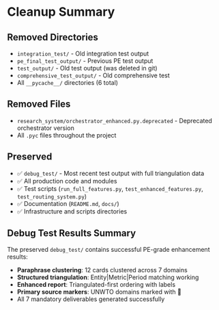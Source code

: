 # Cleanup Summary

## Removed Directories
- `integration_test/` - Old integration test output
- `pe_final_test_output/` - Previous PE test output  
- `test_output/` - Old test output (was deleted in git)
- `comprehensive_test_output/` - Old comprehensive test
- All `__pycache__/` directories (6 total)

## Removed Files
- `research_system/orchestrator_enhanced.py.deprecated` - Deprecated orchestrator version
- All `.pyc` files throughout the project

## Preserved
- ✅ `debug_test/` - Most recent test output with full triangulation data
- ✅ All production code and modules
- ✅ Test scripts (`run_full_features.py`, `test_enhanced_features.py`, `test_routing_system.py`)
- ✅ Documentation (`README.md`, `docs/`)
- ✅ Infrastructure and scripts directories

## Debug Test Results Summary
The preserved `debug_test/` contains successful PE-grade enhancement results:
- **Paraphrase clustering**: 12 cards clustered across 7 domains
- **Structured triangulation**: Entity|Metric|Period matching working
- **Enhanced report**: Triangulated-first ordering with labels
- **Primary source markers**: UNWTO domains marked with 🔷
- All 7 mandatory deliverables generated successfully
